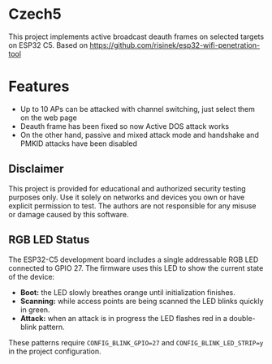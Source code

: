 # Czech5
This project implements active broadcast deauth frames on selected targets on ESP32 C5.
Based on https://github.com/risinek/esp32-wifi-penetration-tool

# Features 
 - Up to 10 APs can be attacked with channel switching, just select them on the web page
 - Deauth frame has been fixed so now Active DOS attack works
- On the other hand, passive and mixed attack mode and handshake and PMKID attacks have been disabled

## Disclaimer

This project is provided for educational and authorized security testing purposes only. Use it solely on networks and devices you own or have explicit permission to test. The authors are not responsible for any misuse or damage caused by this software.

## RGB LED Status

The ESP32-C5 development board includes a single addressable RGB LED
connected to GPIO 27. The firmware uses this LED to show the current
state of the device:

- **Boot:** the LED slowly breathes orange until initialization finishes.
- **Scanning:** while access points are being scanned the LED blinks
  quickly in green.
- **Attack:** when an attack is in progress the LED flashes red in a
  double-blink pattern.

These patterns require `CONFIG_BLINK_GPIO=27` and
`CONFIG_BLINK_LED_STRIP=y` in the project configuration.
